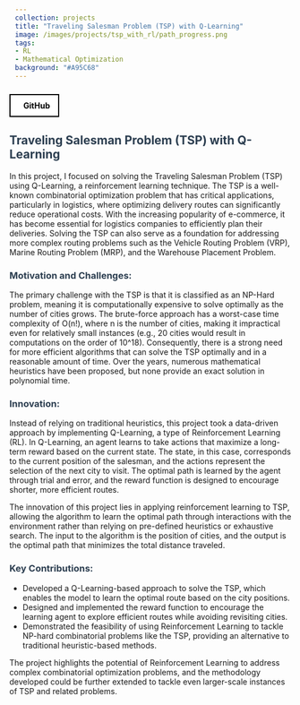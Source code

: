 ```yaml
---
collection: projects
title: "Traveling Salesman Problem (TSP) with Q-Learning"
image: /images/projects/tsp_with_rl/path_progress.png
tags: 
- RL
- Mathematical Optimization 
background: "#A95C68" 
---
```


<style>
    .image-container {
        text-align: center;
        margin: 20px;
    }
    .image-container img {
        max-width: 100%;
        height: auto;
    }
    .image-caption {
        margin-top: 8px;
        font-size: 16px;
        color: #555;
    }
    h1, h2, h3 {
        color: #2c3e50;
    }
    code {
        background-color: #f4f4f4;
        padding: 2px 4px;
        border-radius: 4px;
    }
    pre {
        background-color: #f4f4f4;
        padding: 10px;
        border-radius: 4px;
        overflow-x: auto;
    }
    .equation {
        font-style: italic;
        margin: 10px 0;
    }

    .button-container {
    width: 100%;
    display: flex;
    justify-content: left;
    }

    .button-group {
        display: flex;
        gap: 15px; /* Space between buttons */
        align-items: center;
    }

    .icon-button {
        display: flex;
        align-items: center;
        justify-content: center;
        padding: 10px 15px;
        border: 2px solid black;
        background-color: white;
        color: black;
        font-weight: bold;
        cursor: pointer;
        transition: all 0.3s ease;
        text-decoration: none !important;
    }

    .icon-button i {
        margin-right: 8px;
        font-size: 20px;
    }

    .icon-button:hover {
        background-color: black;
        color: white;
    }
</style>

<div class="button-container">
    <a href="https://github.com/JavalVyas2000/TSP_with_RL/tree/main" class="icon-button arxiv-button">
        <i class="fab fa-github"></i>
        <span>GitHub</span>
    </a>
</div>

<h2>Traveling Salesman Problem (TSP) with Q-Learning</h2>
<p>In this project, I focused on solving the Traveling Salesman Problem (TSP) using Q-Learning, a reinforcement learning technique. The TSP is a well-known combinatorial optimization problem that has critical applications, particularly in logistics, where optimizing delivery routes can significantly reduce operational costs. With the increasing popularity of e-commerce, it has become essential for logistics companies to efficiently plan their deliveries. Solving the TSP can also serve as a foundation for addressing more complex routing problems such as the Vehicle Routing Problem (VRP), Marine Routing Problem (MRP), and the Warehouse Placement Problem.</p>

<h3>Motivation and Challenges:</h3>
<p>
    The primary challenge with the TSP is that it is classified as an NP-Hard problem, meaning it is computationally expensive to solve optimally as the number of cities grows. The brute-force approach has a worst-case time complexity of O(n!), where n is the number of cities, making it impractical even for relatively small instances (e.g., 20 cities would result in computations on the order of 10^18). Consequently, there is a strong need for more efficient algorithms that can solve the TSP optimally and in a reasonable amount of time. Over the years, numerous mathematical heuristics have been proposed, but none provide an exact solution in polynomial time.
</p>


<h3>Innovation:</h3>
<p>
    Instead of relying on traditional heuristics, this project took a data-driven approach by implementing Q-Learning, a type of Reinforcement Learning (RL). In Q-Learning, an agent learns to take actions that maximize a long-term reward based on the current state. The state, in this case, corresponds to the current position of the salesman, and the actions represent the selection of the next city to visit. The optimal path is learned by the agent through trial and error, and the reward function is designed to encourage shorter, more efficient routes.
</p>

<p>
    The innovation of this project lies in applying reinforcement learning to TSP, allowing the algorithm to learn the optimal path through interactions with the environment rather than relying on pre-defined heuristics or exhaustive search. The input to the algorithm is the position of cities, and the output is the optimal path that minimizes the total distance traveled.
</p>

<h3>Key Contributions:</h3>

<ul>
    <li>Developed a Q-Learning-based approach to solve the TSP, which enables the model to learn the optimal route based on the city positions.</li>
    <li>Designed and implemented the reward function to encourage the learning agent to explore efficient routes while avoiding revisiting cities.</li>
    <li>Demonstrated the feasibility of using Reinforcement Learning to tackle NP-hard combinatorial problems like the TSP, providing an alternative to traditional heuristic-based methods.</li>
</ul>
<p>The project highlights the potential of Reinforcement Learning to address complex combinatorial optimization problems, and the methodology developed could be further extended to tackle even larger-scale instances of TSP and related problems.</p>

